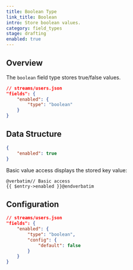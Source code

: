 ```yaml
---
title: Boolean Type
link_title: Boolean
intro: Store boolean values.
category: field_types
stage: drafting
enabled: true
---
```


## Overview

The `boolean` field type stores true/false values.

```json
// streams/users.json
"fields": {
    "enabled": {
        "type": "boolean"
    }
}
```


## Data Structure

```json
{
    "enabled": true
}
```

Basic value access displays the stored key value:

```blade
@verbatim// Basic access
{{ $entry->enabled }}@endverbatim
```

## Configuration

```json
// streams/users.json
"fields": {
    "enabled": {
        "type": "boolean",
        "config": {
            "default": false
        }
    }
}
```
